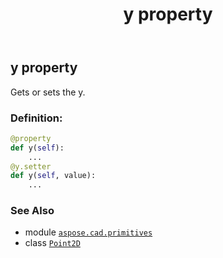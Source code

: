 ﻿---
title: y property
second_title: Aspose.CAD for Python via .NET API References
description: 
type: docs
weight: 60
url: /python-net/aspose.cad.primitives/point2d/y/
is_root: false
---

## y property


Gets or sets the y.
### Definition:
```python
@property
def y(self):
    ...
@y.setter
def y(self, value):
    ...
```

### See Also
* module [`aspose.cad.primitives`](../../)
* class [`Point2D`](/cad/python-net/aspose.cad.primitives/point2d)

